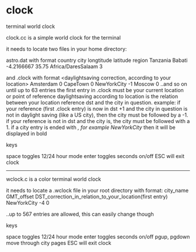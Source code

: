 # clock
terminal world clock

clock.cc is a simple world clock for the terminal

it needs to locate two files in your home directory:

astro.dat with format
country  city   longtitude latitude        region
Tanzania Babati -4.2166667   35.75   Africa/DaresSalaam 3

and .clock with format
<city> <daylightsaving correction, according to your location>
Amsterdam 0
CapeTown 0 
NewYorkCity -1
Moscow 0
..and so on until up to 63 entries
the first entry in .clock must be your current location or point of reference
daylightsaving according to location is the relation between your location reference dst and the city in question. example: if your reference (first .clock entry) is now in dst +1 and the city in question is not in daylight saving (like a US city), then the city must be followed by a -1. if your reference is not in dst and the city is, the city must be followed with a 1.
if a city entry is ended with *, for example NewYorkCity* then it will be displayed in bold

keys 
 
space toggles 12/24 hour mode 
enter toggles seconds on/off
ESC will exit clock
 
 
------------------------------------------------------------------------------------------------------------------------------------------------------------------
wclock.c is a color terminal world clock

it needs to locate a .wclock file in your root directory with format:
 city_name GMT_offset DST_correction_in_relation_to_your_location(first entry)
 NewYorkCity -4 0
  
..up to 567 entries are allowed, this can easily change though
  
keys 
 
space toggles 12/24 hour mode 
enter toggles seconds on/off
pgup, pgdown move through city pages
ESC will exit clock
